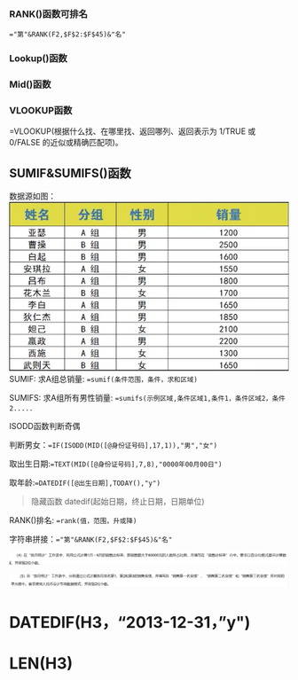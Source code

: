 ### RANK()函数可排名
`="第"&RANK(F2,$F$2:$F$45)&"名"`
### Lookup()函数

### Mid()函数

### VLOOKUP函数
=VLOOKUP(根据什么找、在哪里找、返回哪列、返回表示为 1/TRUE 或 0/FALSE 的近似或精确匹配项)。

## SUMIF&SUMIFS()函数 
数据源如图：
![输入图片说明](/imgs/2022-11-14/kGoiSYXG8BaTI9QQ.png)
SUMIF:
求A组总销量:
`=sumif(条件范围，条件，求和区域)`

SUMIFS:
求A组所有男性销量:
`=sumifs(示例区域,条件区域1,条件1，条件区域2，条件2.....`

ISODD函数判断奇偶

判断男女：`=IF(ISODD(MID([@身份证号码],17,1)),"男","女")`

取出生日期:`=TEXT(MID([@身份证号码],7,8),"0000年00月00日")`

取年龄:`=DATEDIF([@出生日期],TODAY(),"y")`
> 隐藏函数
datedif(起始日期，终止日期，日期单位)


RANK()排名: `=rank(值，范围，升或降)`

字符串拼接：`="第"&RANK(F2,$F$2:$F$45)&"名" `

![输入图片说明](/imgs/2022-11-21/s2JY2dcCsTR1DH5B.png)

![输入图片说明](/imgs/2022-11-21/schA2qN12oJTr2UP.png)

# DATEDIF(H3，“2013-12-31，”y")

# LEN(H3)





<!--stackedit_data:
eyJoaXN0b3J5IjpbMTkwMzUyOTM0LC0xMTY4NjM0MDg3LDIwNz
AyNDQ1NDEsLTEwNDgyMDQ2ODUsLTk3MDUyNjY5NywtNDg3ODc1
Njk1LC0xNzkwMDY1NjI1LC0xNjc0MTgwNDIwLC0xMDg1MjI4Mj
gwLC0yMDcwMjgzNjExXX0=
-->